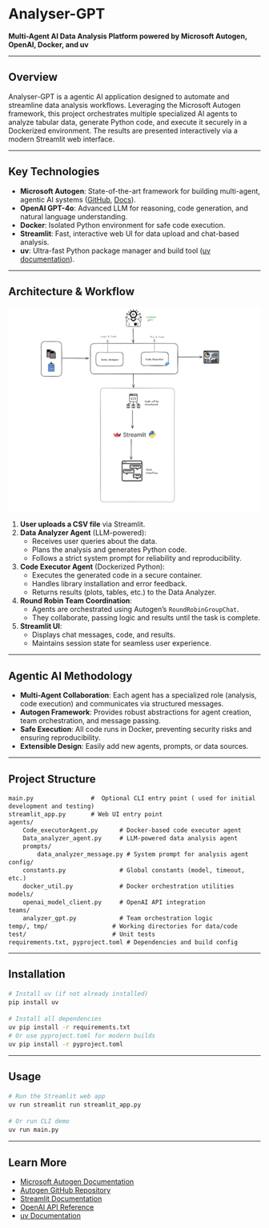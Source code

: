 # Analyser-GPT

**Multi-Agent AI Data Analysis Platform powered by Microsoft Autogen, OpenAI, Docker, and uv**

---

## Overview

Analyser-GPT is a agentic AI application designed to automate and streamline data analysis workflows. Leveraging the Microsoft Autogen framework, this project orchestrates multiple specialized AI agents to analyze tabular data, generate Python code, and execute it securely in a Dockerized environment. The results are presented interactively via a modern Streamlit web interface.

---

## Key Technologies

- **Microsoft Autogen**: State-of-the-art framework for building multi-agent, agentic AI systems ([GitHub](https://github.com/microsoft/autogen), [Docs](https://microsoft.github.io/autogen/)).
- **OpenAI GPT-4o**: Advanced LLM for reasoning, code generation, and natural language understanding.
- **Docker**: Isolated Python environment for safe code execution.
- **Streamlit**: Fast, interactive web UI for data upload and chat-based analysis.
- **uv**: Ultra-fast Python package manager and build tool ([uv documentation](https://github.com/astral-sh/uv)).

---

## Architecture & Workflow

![Workflow Diagram](./Workflow-Diagram.png)

1. **User uploads a CSV file** via Streamlit.
2. **Data Analyzer Agent** (LLM-powered):
	 - Receives user queries about the data.
	 - Plans the analysis and generates Python code.
	 - Follows a strict system prompt for reliability and reproducibility.
3. **Code Executor Agent** (Dockerized Python):
	 - Executes the generated code in a secure container.
	 - Handles library installation and error feedback.
	 - Returns results (plots, tables, etc.) to the Data Analyzer.
4. **Round Robin Team Coordination**:
	 - Agents are orchestrated using Autogen’s `RoundRobinGroupChat`.
	 - They collaborate, passing logic and results until the task is complete.
5. **Streamlit UI**:
	 - Displays chat messages, code, and results.
	 - Maintains session state for seamless user experience.

---

## Agentic AI Methodology

- **Multi-Agent Collaboration**: Each agent has a specialized role (analysis, code execution) and communicates via structured messages.
- **Autogen Framework**: Provides robust abstractions for agent creation, team orchestration, and message passing.
- **Safe Execution**: All code runs in Docker, preventing security risks and ensuring reproducibility.
- **Extensible Design**: Easily add new agents, prompts, or data sources.

---

## Project Structure

```
main.py                #  Optional CLI entry point ( used for initial development and testing)
streamlit_app.py       # Web UI entry point
agents/
	Code_executorAgent.py      # Docker-based code executor agent
	Data_analyzer_agent.py     # LLM-powered data analysis agent
	prompts/
		data_analyzer_message.py # System prompt for analysis agent
config/
	constants.py               # Global constants (model, timeout, etc.)
	docker_util.py             # Docker orchestration utilities
models/
	openai_model_client.py     # OpenAI API integration
teams/
	analyzer_gpt.py            # Team orchestration logic
temp/, tmp/                  # Working directories for data/code
test/                        # Unit tests
requirements.txt, pyproject.toml # Dependencies and build config
```

---

## Installation

```bash
# Install uv (if not already installed)
pip install uv

# Install all dependencies
uv pip install -r requirements.txt
# Or use pyproject.toml for modern builds
uv pip install -r pyproject.toml
```

---

## Usage

```bash
# Run the Streamlit web app
uv run streamlit run streamlit_app.py

# Or run CLI demo
uv run main.py
```

---
## Learn More

- [Microsoft Autogen Documentation](https://microsoft.github.io/autogen/)
- [Autogen GitHub Repository](https://github.com/microsoft/autogen)
- [Streamlit Documentation](https://docs.streamlit.io/)
- [OpenAI API Reference](https://platform.openai.com/docs/)
- [uv Documentation](https://github.com/astral-sh/uv)




